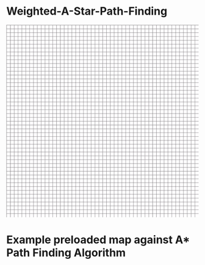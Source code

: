 # Weighted-A-Star-Path-Finding

![alt-text](https://github.com/JSTUN9/Weighted-A-Star-Path-Finding/blob/main/astar.gif)

# Example preloaded map against A* Path Finding Algorithm
